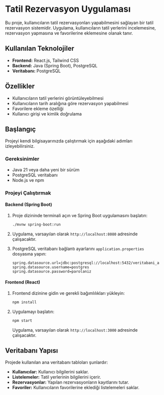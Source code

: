 
# Tatil Rezervasyon Uygulaması

Bu proje, kullanıcıların tatil rezervasyonları yapabilmesini sağlayan bir tatil rezervasyon sistemidir. Uygulama, kullanıcıların tatil yerlerini incelemesine, rezervasyon yapmasına ve favorilerine eklemesine olanak tanır.

## Kullanılan Teknolojiler
- **Frontend:** React.js, Tailwind CSS
- **Backend:** Java (Spring Boot), PostgreSQL
- **Veritabanı:** PostgreSQL

## Özellikler
- Kullanıcıların tatil yerlerini görüntüleyebilmesi
- Kullanıcıların tarih aralığına göre rezervasyon yapabilmesi
- Favorilere ekleme özelliği
- Kullanıcı girişi ve kimlik doğrulama

## Başlangıç

Projeyi kendi bilgisayarınızda çalıştırmak için aşağıdaki adımları izleyebilirsiniz.

### Gereksinimler
- Java 21 veya daha yeni bir sürüm
- PostgreSQL veritabanı
- Node.js ve npm

### Projeyi Çalıştırmak

#### Backend (Spring Boot)

1. Proje dizininde terminali açın ve Spring Boot uygulamasını başlatın:

   ```bash
   ./mvnw spring-boot:run
   ```

2. Uygulama, varsayılan olarak `http://localhost:8080` adresinde çalışacaktır.

3. PostgreSQL veritabanı bağlantı ayarlarını `application.properties` dosyasına yapın:

   ```properties
   spring.datasource.url=jdbc:postgresql://localhost:5432/veritabani_adi
   spring.datasource.username=postgres
   spring.datasource.password=parolaniz
   ```



#### Frontend (React)

1. Frontend dizinine gidin ve gerekli bağımlılıkları yükleyin:

   ```bash
   npm install
   ```

2. Uygulamayı başlatın:

   ```bash
   npm start
   ```

   Uygulama, varsayılan olarak `http://localhost:3000` adresinde çalışacaktır.

## Veritabanı Yapısı

Projede kullanılan ana veritabanı tabloları şunlardır:

- **Kullanıcılar:** Kullanıcı bilgilerini saklar.
- **Listelemeler:** Tatil yerlerinin bilgilerini içerir.
- **Rezervasyonlar:** Yapılan rezervasyonların kayıtlarını tutar.
- **Favoriler:** Kullanıcıların favorilerine eklediği listelemeleri saklar.

